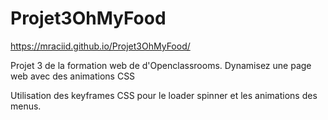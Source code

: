 # Projet3OhMyFood

https://mraciid.github.io/Projet3OhMyFood/

Projet 3 de la formation web de d'Openclassrooms. Dynamisez une page web avec des animations CSS

Utilisation des keyframes CSS pour le loader spinner et les animations des menus.

